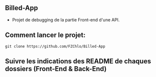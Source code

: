 ## Billed-App
- Projet de debugging de la partie Front-end d'une API.

## Comment lancer le projet:
```
git clone https://github.com/FZChlo/Billed-App
```

## Suivre les indications des README de chaques dossiers (Front-End & Back-End)
